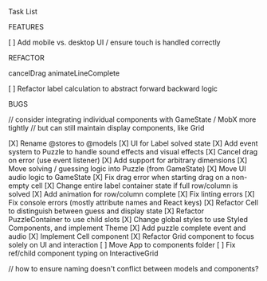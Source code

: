 Task List

FEATURES

[ ] Add mobile vs. desktop UI / ensure touch is handled correctly

REFACTOR

cancelDrag
animateLineComplete

[ ] Refactor label calculation to abstract forward backward logic

BUGS

// consider integrating individual components with GameState / MobX more tightly
//  but can still maintain display components, like Grid



[X] Rename @stores to @models
[X] UI for Label solved state
[X] Add event system to Puzzle to handle sound effects and visual effects
[X] Cancel drag on error (use event listener)
[X] Add support for arbitrary dimensions
[X] Move solving / guessing logic into Puzzle (from GameState)
[X] Move UI audio logic to GameState
[X] Fix drag error when starting drag on a non-empty cell
[X] Change entire label container state if full row/column is solved
[X] Add animation for row/column complete
[X] Fix linting errors
[X] Fix console errors (mostly attribute names and React keys)
[X] Refactor Cell to distinguish between guess and display state
[X] Refactor PuzzleContainer to use child slots
[X] Change global styles to use Styled Components, and implement Theme
[X] Add puzzle complete event and audio
[X] Implement Cell component
[X] Refactor Grid component to focus solely on UI and interaction
[ ] Move App to components folder
[ ] Fix ref/child component typing on InteractiveGrid


// how to ensure naming doesn't conflict between models and components?
